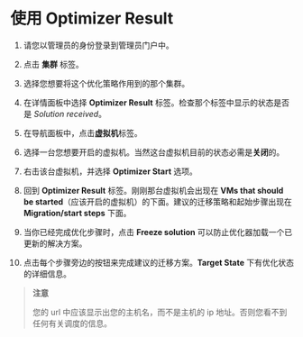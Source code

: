 # 使用 Optimizer Result

1. 请您以管理员的身份登录到管理员门户中。

2. 点击 **集群** 标签。

3. 选择您想要将这个优化策略作用到的那个集群。

4. 在详情面板中选择 **Optimizer Result** 标签。检查那个标签中显示的状态是否是 *Solution received*。

5. 在导航面板中，点击**虚拟机**标签。

6. 选择一台您想要开启的虚拟机。当然这台虚拟机目前的状态必需是**关闭**的。

7. 右击该台虚拟机，并选择 **Optimizer Start** 选项。

8. 回到 **Optimizer Result** 标签。刚刚那台虚拟机会出现在 **VMs that should be started**（应该开启的虚拟机）的下面。建议的迁移策略和起始步骤出现在 **Migration/start steps** 下面。

9. 当你已经完成优化步骤时，点击 **Freeze solution** 可以防止优化器加载一个已更新的解决方案。

10. 点击每个步骤旁边的按钮来完成建议的迁移方案。**Target State** 下有优化状态的详细信息。

> **注意**
>
> 您的 url 中应该显示出您的主机名，而不是主机的 ip 地址。否则您看不到任何有关调度的信息。


